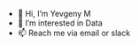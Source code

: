 - 👋 Hi, I’m Yevgeny M
- 👀 I’m interested in Data
- 📫 Reach me via email or slack

<!---
yevgenym-exon/yevgenym-exon is a ✨ special ✨ repository because its `README.md` (this file) appears on your GitHub profile.
You can click the Preview link to take a look at your changes.
--->
